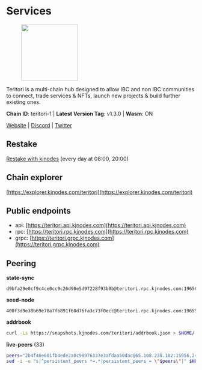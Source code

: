 # Services

<figure><img src="https://raw.githubusercontent.com/kj89/testnet_manuals/main/pingpub/logos/teritori.png" width="150" alt=""><figcaption></figcaption></figure>

Teritori is a multi-chain hub designed to allow IBC and non IBC communities  to connect, trade services & NFTs, launch new projects & build further existing ones.

**Chain ID**: teritori-1 | **Latest Version Tag**: v1.3.0 | **Wasm**: ON

[Website](https://teritori.com) | [Discord](https://discord.gg/teritori) | [Twitter](https://twitter.com/TeritoriNetwork)

## Restake

[Restake with kjnodes](https://restake.app/teritori/torivaloper184ln03hkpt75uhrrr26f66kvcqvf4yn4nc2xjm) (every day at 08:00, 20:00)
## Chain explorer
[https://explorer.kjnodes.com/teritori](https://explorer.kjnodes.com/teritori)

## Public endpoints

* api: [https://teritori.api.kjnodes.com](https://teritori.api.kjnodes.com)
* rpc: [https://teritori.rpc.kjnodes.com](https://teritori.rpc.kjnodes.com)
* grpc: [https://teritori.grpc.kjnodes.com](https://teritori.grpc.kjnodes.com)

## Peering

**state-sync**

```text
d9bfa29e0cf9c4ce0cc9c26d98e5d97228f93b0b@teritori.rpc.kjnodes.com:19656
```

**seed-node**

```text
400f3d9e30b69e78a7fb891f60d76fa3c73f0ecc@teritori.rpc.kjnodes.com:19659
```

**addrbook**
```bash
curl -Ls https://snapshots.kjnodes.com/teritori/addrbook.json > $HOME/.teritorid/config/addrbook.json
```

**live-peers** (33)
```bash
peers="2b4f46e601fb4ede2a0c98976337e3afdaa50dac@65.108.238.102:15956,24b28cf013e6d7b5b88b6dba2701c5ddd2dd5ee1@65.109.58.225:28656,7d47faa64cef3eca57ed3f4eaf21f7a3981d512b@57.128.65.115:28656,406fc7fe86ba396cb7fc8616c546f21a1d3c51cd@89.58.57.158:26656,d9bfa29e0cf9c4ce0cc9c26d98e5d97228f93b0b@65.109.88.38:19656,d40face481bc00a617d9a29c39be412a776e28c2@116.202.36.240:10656,920f32f409bbb18b641cdc9513545e2e016c2c62@142.132.203.60:26656,46b7ae20e3cc4264076a91c3601f3894a021a80d@65.108.6.45:36656,1e08fefb7e8851490d40e804df76d1ac33cb1f0a@38.146.3.175:15956,e1b058e5cfa2b836ddaa496b10911da62dcf182e@138.201.8.248:26656,6ef7a8bc7a3cc0856594f12570e8f2282a099dcf@65.109.93.152:26796,ce3baba928ae06cd3ff0af20aec888a82ddffef7@54.37.129.171:26656,5f087defadaf536818dad2d9c8f53405812eb9cd@188.68.162.237:26659,8ac41af54dfd91c41de71cde222a55670f2f405d@141.95.65.73:15956,78815c81331c114cd508dae3a012f0d3e5e2b966@185.119.118.117:3000,d856120f262134ebf13e1d2632d778b69e704208@65.108.4.188:15956,856c165de82fbd0489df9ec6ffaa0958c620e073@198.244.179.127:26656,e726816f42831689eab9378d5d577f1d06d25716@176.9.188.21:26656,43da931d00da102c002e0a227de7258b8fb1871a@144.126.135.53:26656,48980875839186e08e12ebf0d9a2803b45206833@65.109.92.241:38026,29b92a4020171c20fe70e5d60f9c5d07dc9f31f7@194.163.161.146:26656,ec4126b26336cd61b335345df4ff2a3fbb79338a@65.109.92.240:20026,0e189bbc6db606a14950a0e59641b798a255c3c8@65.109.37.154:3000,5a98d637a16b16bf425a4a785c9d11a7d1e5b8a0@65.21.131.215:26736,a25a3a218a699e71e2a64edaa45f457dfd8507ba@65.21.148.206:26656,c124ce0b508e8b9ed1c5b6957f362225659b5343@169.155.168.57:26656,0b27217386756577e1eadf00c4169dc8f041e522@51.210.7.219:26656,1f11577400a5caadedc01261e0f4902983445fb1@212.23.222.126:26656,3594b73f909a9c4b87cfe6a361ef8b2b51124dd5@65.109.69.59:15956,526d8c7c44f59be9a39d7463c576b68c0db23174@65.108.234.23:15956,ad347ea1ec920d12ccda2341348bcc89687739ef@88.99.164.158:38026,8e1e342208f400bb10677617d4f08b31a3b48877@138.201.61.159:26656,d956d6180e96c62315a777b1a3ed8f1ebf873e80@38.242.232.202:29656"
sed -i -e "s|^persistent_peers *=.*|persistent_peers = \"$peers\"|" $HOME/.teritorid/config/config.toml
```
